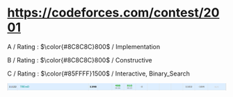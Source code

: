 # https://codeforces.com/contest/2001 

A / Rating : $\color{#8C8C8C}800$ / Implementation

B / Rating : $\color{#8C8C8C}800$ / Constructive

C / Rating : $\color{#85FFFF}1500$ / Interactive, Binary_Search

![My Image](https://github.com/kss418/Codeforces/blob/main/Images/967.png)
